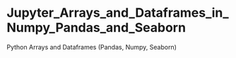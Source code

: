 # Jupyter_Arrays_and_Dataframes_in_Numpy_Pandas_and_Seaborn
Python Arrays and Dataframes (Pandas, Numpy, Seaborn)
